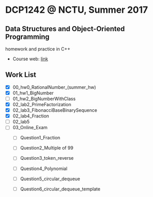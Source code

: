 # DCP1242 @ NCTU, Summer 2017
## Data Structures and Object-Oriented Programming
homework and practice in C++

* Course web: [link](https://summercourse.nctu.edu.tw/SYS_CrsOutLineEditShow.aspx?Acy=105&Sem=X&classNo=1024) 


## Work List

- [x] 00_hw0_RationalNumber_(summer_hw)
- [x] 01_hw1_BigNumber
- [ ] 01_hw2_BigNumberWithClass
- [x] 02_lab2_PrimeFactorization
- [x] 02_lab3_FibonacciBaseBinarySequence
- [x] 02_lab4_Fraction
- [ ] 02_lab5
- [ ] 03_Online_Exam
    - [ ] Question1_Fraction
    - [ ] Question2_Multiple of 99
    - [ ] Question3_token_reverse
    - [ ] Question4_Polynomial
    - [ ] Question5_circular_dequeue
    - [ ] Question6_circular_dequeue_template
    

